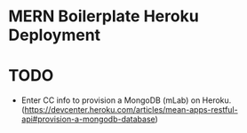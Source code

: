 # MERN Boilerplate Heroku Deployment

# TODO
- Enter CC info to provision a MongoDB (mLab) on Heroku. (https://devcenter.heroku.com/articles/mean-apps-restful-api#provision-a-mongodb-database)